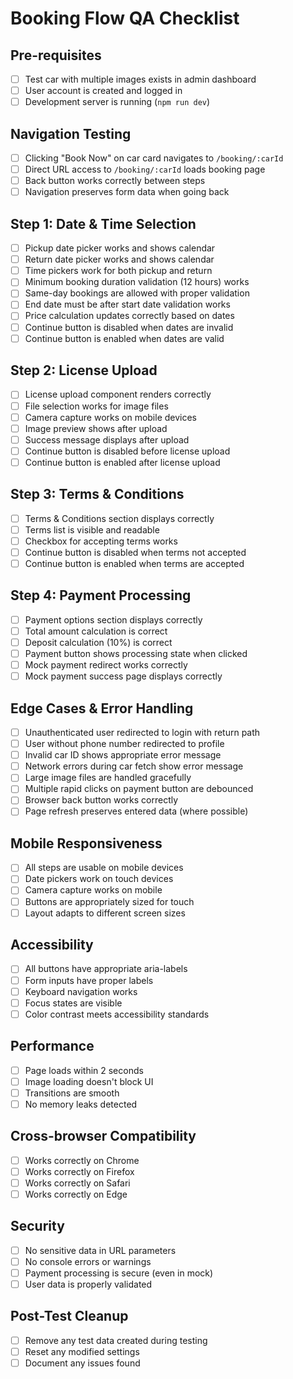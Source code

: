 # Booking Flow QA Checklist

## Pre-requisites
- [ ] Test car with multiple images exists in admin dashboard
- [ ] User account is created and logged in
- [ ] Development server is running (`npm run dev`)

## Navigation Testing
- [ ] Clicking "Book Now" on car card navigates to `/booking/:carId`
- [ ] Direct URL access to `/booking/:carId` loads booking page
- [ ] Back button works correctly between steps
- [ ] Navigation preserves form data when going back

## Step 1: Date & Time Selection
- [ ] Pickup date picker works and shows calendar
- [ ] Return date picker works and shows calendar
- [ ] Time pickers work for both pickup and return
- [ ] Minimum booking duration validation (12 hours) works
- [ ] Same-day bookings are allowed with proper validation
- [ ] End date must be after start date validation works
- [ ] Price calculation updates correctly based on dates
- [ ] Continue button is disabled when dates are invalid
- [ ] Continue button is enabled when dates are valid

## Step 2: License Upload
- [ ] License upload component renders correctly
- [ ] File selection works for image files
- [ ] Camera capture works on mobile devices
- [ ] Image preview shows after upload
- [ ] Success message displays after upload
- [ ] Continue button is disabled before license upload
- [ ] Continue button is enabled after license upload

## Step 3: Terms & Conditions
- [ ] Terms & Conditions section displays correctly
- [ ] Terms list is visible and readable
- [ ] Checkbox for accepting terms works
- [ ] Continue button is disabled when terms not accepted
- [ ] Continue button is enabled when terms are accepted

## Step 4: Payment Processing
- [ ] Payment options section displays correctly
- [ ] Total amount calculation is correct
- [ ] Deposit calculation (10%) is correct
- [ ] Payment button shows processing state when clicked
- [ ] Mock payment redirect works correctly
- [ ] Mock payment success page displays correctly

## Edge Cases & Error Handling
- [ ] Unauthenticated user redirected to login with return path
- [ ] User without phone number redirected to profile
- [ ] Invalid car ID shows appropriate error message
- [ ] Network errors during car fetch show error message
- [ ] Large image files are handled gracefully
- [ ] Multiple rapid clicks on payment button are debounced
- [ ] Browser back button works correctly
- [ ] Page refresh preserves entered data (where possible)

## Mobile Responsiveness
- [ ] All steps are usable on mobile devices
- [ ] Date pickers work on touch devices
- [ ] Camera capture works on mobile
- [ ] Buttons are appropriately sized for touch
- [ ] Layout adapts to different screen sizes

## Accessibility
- [ ] All buttons have appropriate aria-labels
- [ ] Form inputs have proper labels
- [ ] Keyboard navigation works
- [ ] Focus states are visible
- [ ] Color contrast meets accessibility standards

## Performance
- [ ] Page loads within 2 seconds
- [ ] Image loading doesn't block UI
- [ ] Transitions are smooth
- [ ] No memory leaks detected

## Cross-browser Compatibility
- [ ] Works correctly on Chrome
- [ ] Works correctly on Firefox
- [ ] Works correctly on Safari
- [ ] Works correctly on Edge

## Security
- [ ] No sensitive data in URL parameters
- [ ] No console errors or warnings
- [ ] Payment processing is secure (even in mock)
- [ ] User data is properly validated

## Post-Test Cleanup
- [ ] Remove any test data created during testing
- [ ] Reset any modified settings
- [ ] Document any issues found